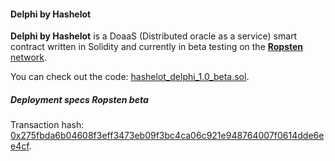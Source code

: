 #### Delphi by Hashelot

**Delphi by Hashelot** is a DoaaS (Distributed oracle as a service) smart contract written in Solidity and currently in beta testing on the [**Ropsten** network](https://www.hashelot.com/dapps/delphi/).

You can check out the code: [hashelot\_delphi\_1.0_beta.sol](solidity/hashelot_delphi_1.0_beta.sol).

##### Deployment specs Ropsten beta
Transaction hash:
[0x275fbda6b04608f3eff3473eb09f3bc4ca06c921e948764007f0614dde6ee4cf](https://ropsten.etherscan.io/tx/0x275fbda6b04608f3eff3473eb09f3bc4ca06c921e948764007f0614dde6ee4cf).
